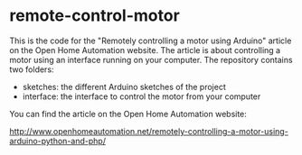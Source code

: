 remote-control-motor
====================

This is the code for the "Remotely controlling a motor using Arduino" article on the Open Home Automation website. The article is about controlling a motor using an interface running on your computer. The repository contains two folders:

- sketches: the different Arduino sketches of the project
- interface: the interface to control the motor from your computer

You can find the article on the Open Home Automation website:

http://www.openhomeautomation.net/remotely-controlling-a-motor-using-arduino-python-and-php/
